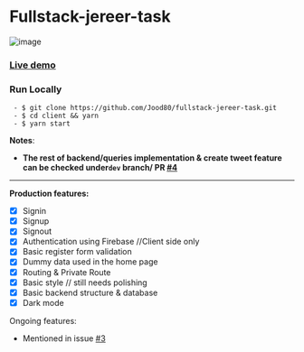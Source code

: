 # Fullstack-jereer-task
![image](https://user-images.githubusercontent.com/56412800/149639125-c06a5a86-b578-4f98-916a-697aff9e923c.png)

### [Live demo](https://jereer-task-fullstack.herokuapp.com/)

### Run Locally
```
 - $ git clone https://github.com/Jood80/fullstack-jereer-task.git
 - $ cd client && yarn
 - $ yarn start
```
 
**Notes**: 
- **The rest of backend/queries implementation & create tweet feature can be checked under`dev` branch/ PR [#4](https://github.com/Jood80/fullstack-jereer-task/pull/4)**

----

**Production features:**
- [x] Signin
- [x] Signup
- [x] Signout 
- [x] Authentication using Firebase //Client side only
- [x] Basic register form validation
- [x] Dummy data used in the home page
- [x] Routing & Private Route
- [x] Basic style // still needs polishing
- [x] Basic backend structure & database 
- [x] Dark mode

Ongoing features:
 - Mentioned in issue [#3](https://github.com/Jood80/fullstack-jereer-task/issues/3)
